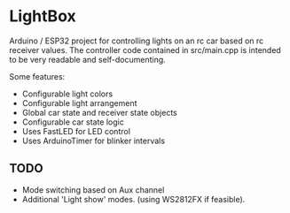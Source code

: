 # LightBox
Arduino / ESP32 project for controlling lights on an rc car based on rc receiver values. 
The controller code contained in src/main.cpp is intended to be very readable and self-documenting.

Some features: 

- Configurable light colors
- Configurable light arrangement
- Global car state and receiver state objects
- Configurable car state logic
- Uses FastLED for LED control
- Uses ArduinoTimer for blinker intervals


## TODO

- Mode switching based on Aux channel
- Additional 'Light show' modes. (using WS2812FX if feasible). 

